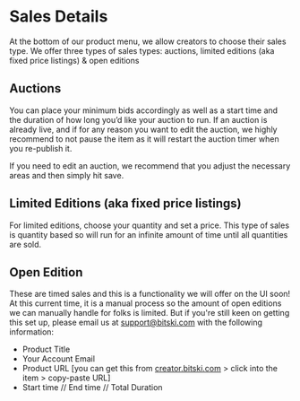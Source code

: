 # Sales Details

At the bottom of our product menu, we allow creators to choose their sales type. We offer three types of sales types: auctions, limited editions \(aka fixed price listings\) & open editions

## Auctions

You can place your minimum bids accordingly as well as a start time and the duration of how long you’d like your auction to run. If an auction is already live, and if for any reason you want to edit the auction, we highly recommend to not pause the item as it will restart the auction timer when you re-publish it.

If you need to edit an auction, we recommend that you adjust the necessary areas and then simply hit save.

## Limited Editions \(aka fixed price listings\)

For limited editions, choose your quantity and set a price. This type of sales is quantity based so will run for an infinite amount of time until all quantities are sold.

## Open Edition

These are timed sales and this is a functionality we will offer on the UI soon! At this current time, it is a manual process so the amount of open editions we can manually handle for folks is limited. But if you're still keen on getting this set up, please email us at support@bitski.com with the following information:

* Product Title
* Your Account Email
* Product URL \[you can get this from [creator.bitski.com](http://creator.bitski.com/) &gt; click into the item &gt; copy-paste URL\]
* Start time // End time // Total Duration

